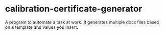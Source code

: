 # calibration-certificate-generator


A program to automate a task at work. It generates multiple docx files based on a template and values you insert.
